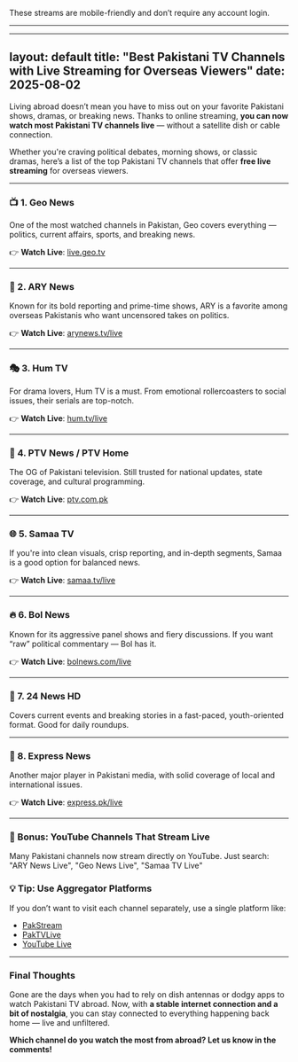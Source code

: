 These streams are mobile-friendly and don’t require any account login.

---
---
layout: default
title: "Best Pakistani TV Channels with Live Streaming for Overseas Viewers"
date: 2025-08-02
---

Living abroad doesn’t mean you have to miss out on your favorite Pakistani shows, dramas, or breaking news. Thanks to online streaming, **you can now watch most Pakistani TV channels live** — without a satellite dish or cable connection.

Whether you're craving political debates, morning shows, or classic dramas, here’s a list of the top Pakistani TV channels that offer **free live streaming** for overseas viewers.

---

### 📺 1. **Geo News**
One of the most watched channels in Pakistan, Geo covers everything — politics, current affairs, sports, and breaking news.

👉 **Watch Live**: [live.geo.tv](https://live.geo.tv)

---

### 📰 2. **ARY News**
Known for its bold reporting and prime-time shows, ARY is a favorite among overseas Pakistanis who want uncensored takes on politics.

👉 **Watch Live**: [arynews.tv/live](https://arynews.tv/live)

---

### 🎭 3. **Hum TV**
For drama lovers, Hum TV is a must. From emotional rollercoasters to social issues, their serials are top-notch.

👉 **Watch Live**: [hum.tv/live](https://hum.tv/live)

---

### 🎤 4. **PTV News / PTV Home**
The OG of Pakistani television. Still trusted for national updates, state coverage, and cultural programming.

👉 **Watch Live**: [ptv.com.pk](http://www.ptv.com.pk/)

---

### 🌐 5. **Samaa TV**
If you're into clean visuals, crisp reporting, and in-depth segments, Samaa is a good option for balanced news.

👉 **Watch Live**: [samaa.tv/live](https://www.samaa.tv/live/)

---

### 🔥 6. **Bol News**
Known for its aggressive panel shows and fiery discussions. If you want “raw” political commentary — Bol has it.

👉 **Watch Live**: [bolnews.com/live](https://www.bolnews.com/live/)

---

### 📣 7. **24 News HD**
Covers current events and breaking stories in a fast-paced, youth-oriented format. Good for daily roundups.

---

### 🤝 8. **Express News**
Another major player in Pakistani media, with solid coverage of local and international issues.

👉 **Watch Live**: [express.pk/live](https://www.express.pk/live/)

---

### 🎥 Bonus: YouTube Channels That Stream Live

Many Pakistani channels now stream directly on YouTube. Just search:
"ARY News Live", "Geo News Live", "Samaa TV Live"

### 💡 Tip: Use Aggregator Platforms

If you don’t want to visit each channel separately, use a single platform like:
- [PakStream](https://neurolingo.cc/pakstream)
- [PakTVLive](https://paktvlive.com)
- [YouTube Live](https://www.youtube.com)

---

### Final Thoughts

Gone are the days when you had to rely on dish antennas or dodgy apps to watch Pakistani TV abroad. Now, with **a stable internet connection and a bit of nostalgia**, you can stay connected to everything happening back home — live and unfiltered.

**Which channel do you watch the most from abroad? Let us know in the comments!**
